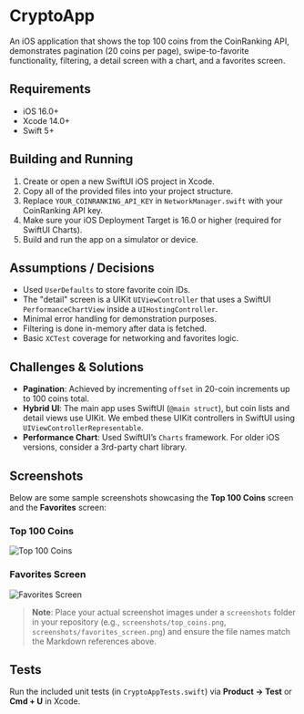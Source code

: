 # CryptoApp

An iOS application that shows the top 100 coins from the CoinRanking API, demonstrates pagination (20 coins per page), swipe-to-favorite functionality, filtering, a detail screen with a chart, and a favorites screen.

## Requirements

- iOS 16.0+
- Xcode 14.0+
- Swift 5+

## Building and Running

1. Create or open a new SwiftUI iOS project in Xcode.
2. Copy all of the provided files into your project structure.
3. Replace `YOUR_COINRANKING_API_KEY` in `NetworkManager.swift` with your CoinRanking API key.
4. Make sure your iOS Deployment Target is 16.0 or higher (required for SwiftUI Charts).
5. Build and run the app on a simulator or device.

## Assumptions / Decisions

- Used `UserDefaults` to store favorite coin IDs.
- The "detail" screen is a UIKit `UIViewController` that uses a SwiftUI `PerformanceChartView` inside a `UIHostingController`.
- Minimal error handling for demonstration purposes.
- Filtering is done in-memory after data is fetched.
- Basic `XCTest` coverage for networking and favorites logic.

## Challenges & Solutions

- **Pagination**: Achieved by incrementing `offset` in 20-coin increments up to 100 coins total.
- **Hybrid UI**: The main app uses SwiftUI (`@main struct`), but coin lists and detail views use UIKit. We embed these UIKit controllers in SwiftUI using `UIViewControllerRepresentable`.
- **Performance Chart**: Used SwiftUI’s `Charts` framework. For older iOS versions, consider a 3rd-party chart library.

## Screenshots

Below are some sample screenshots showcasing the **Top 100 Coins** screen and the **Favorites** screen:

### Top 100 Coins

![Top 100 Coins](screenshots/highest.png)

### Favorites Screen

![Favorites Screen](screenshots/favorites.png)

> **Note**: Place your actual screenshot images under a `screenshots` folder in your repository (e.g., `screenshots/top_coins.png`, `screenshots/favorites_screen.png`) and ensure the file names match the Markdown references above.

## Tests

Run the included unit tests (in `CryptoAppTests.swift`) via **Product → Test** or **Cmd + U** in Xcode.
